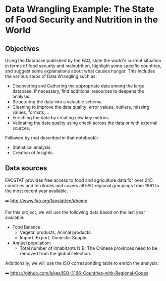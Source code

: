 # Data Wrangling Example: The State of Food Security and Nutrition in the World

## Objectives
Using the Database published by the FAO, state the world's current situation in terms of food security and malnutrition, highlight some specific countries, and suggest some explanations about what causes hunger. This includes the various steps of Data Wrangling such as:
- Discovering and Gathering the appropriate data among the large database. If necessary, find additional resources to deepens the analysis.
- Structuring the data into a valuable schema.
- Cleaning to improve the data quality: error values, outliers, missing values, formats,...
- Enriching the data by creating new key metrics.
- Validating the data quality using check across the data or with external sources.

Followed by (not described in that notebook):
- Statistical analysis.
- Creation of Insights.

## Data sources
FAOSTAT provides free access to food and agriculture data for over 245 countries and territories and covers all FAO regional groupings from 1961 to the most recent year available. 

➡️ http://www.fao.org/faostat/en/#home

For this project, we will use the following data based on the last year available:
- Food Balance:
    - Vegetal products, Animal products.
    - Import, Export, Domestic Supply...
- Annual population:
    - Total number of inhabitants
    N.B: The Chinese provinces need to be removed from the global selection.

Additionally, we will use the ISO corresponding table to enrich the analysis: 

➡️ https://github.com/lukes/ISO-3166-Countries-with-Regional-Codes
